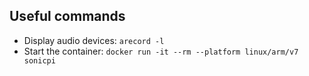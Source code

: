 ## Useful commands

- Display audio devices: `arecord -l`
- Start the container: `docker run -it --rm --platform linux/arm/v7 sonicpi`